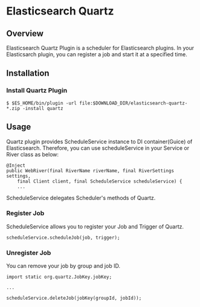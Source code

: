 Elasticsearch Quartz
=======================

## Overview

Elasticsearch Quartz Plugin is a scheduler for Elasticsearch plugins.
In your Elasticsarch plugin, you can register a job and start it at a specified time.

## Installation

### Install Quartz Plugin

    $ $ES_HOME/bin/plugin -url file:$DOWNLOAD_DIR/elasticsearch-quartz-*.zip -install quartz

## Usage

Quartz plugin provides ScheduleService instance to DI container(Guice) of Elasticsearch.
Therefore, you can use scheduleService in your Service or River class as below:

    @Inject
    public WebRiver(final RiverName riverName, final RiverSettings settings,
        final Client client, final ScheduleService scheduleService) {
        ...

ScheduleService delegates Scheduler's methods of Quartz.

### Register Job

ScheduleService allows you to register your Job and Trigger of Quartz.

    scheduleService.scheduleJob(job, trigger);

### Unregister Job

You can remove your job by group and job ID.

    import static org.quartz.JobKey.jobKey;
    
    ...
    
    scheduleService.deleteJob(jobKey(groupId, jobId));



